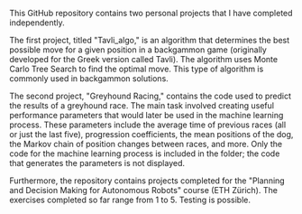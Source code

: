 This GitHub repository contains two personal projects that I have completed independently.

The first project, titled "Tavli_algo," is an algorithm that determines the best possible move for a given position in a backgammon game (originally developed for the Greek version called Tavli). The algorithm uses Monte Carlo Tree Search to find the optimal move. This type of algorithm is commonly used in backgammon solutions.

The second project, "Greyhound Racing," contains the code used to predict the results of a greyhound race. The main task involved creating useful performance parameters that would later be used in the machine learning process. These parameters include the average time of previous races (all or just the last five), progression coefficients, the mean positions of the dog, the Markov chain of position changes between races, and more. Only the code for the machine learning process is included in the folder; the code that generates the parameters is not displayed.

Furthermore, the repository contains projects completed for the "Planning and Decision Making for Autonomous Robots" course (ETH Zürich). The exercises completed so far range from 1 to 5. Testing is possible.

